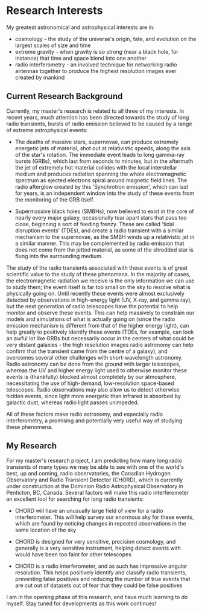 # Research Interests

My greatest astronomical and astrophysical interests are in:

- cosmology - the study of the universe's origin, fate, and evolution on the largest scales of size and time
- extreme gravity - when gravity is so strong (near a black hole, for instance) that time and space blend into one another
- radio interferometry - an involved technique for networking radio antennas together to produce the highest resolution images ever created by mankind

## Current Research Background

Currently, my master's research is related to all three of my interests. In recent years, much attention has been directed towards the study of long radio transients, bursts of radio emission believed to be caused by a range of extreme astrophysical events:

- The deaths of massive stars, supernovae, can produce extremely energetic jets of material, shot out at relativistic speeds, along the axis of the star's rotation. The immediate event leads to long gamma-ray bursts (GRBs), which last from seconds to minutes, but in the aftermath the jet of extremely hot material collides with the local interstellar medium and produces radiation spanning the whole electromagnetic spectrum as ejected electrons spiral around magnetic field lines. The radio afterglow created by this 'Synchrotron emission', which can last for years, is an independent window into the study of these events from the monitoring of the GRB itself.

- Supermassive black holes (SMBHs), now believed to exist in the core of nearly every major galaxy, occasionally tear apart stars that pass too close, beginning a sort of feeding frenzy. These are called 'tidal disruption events' (TDEs), and create a radio transient with a similar mechanism to the supernovae, as the SMBH winds up a relativistic jet in a similar manner. This may be complemented by radio emission that does not come from the jetted material, as some of the shredded star is flung into the surrounding medium.

The study of the radio transients associated with these events is of great scientific value to the study of these phenomena. In the majority of cases, the electromagnetic radiation we receive is the only information we can use to study them; the event itself is far too small on the sky to resolve what is physically going on. Until recently these events were almost exclusively detected by observations in high-energy light (UV, X-ray, and gamma ray), but the next generation of radio telescopes have the potential to help monitor and observe these events. This can help massively to constrain our models and simulations of what is actually going on (since the radio emission mechanism is different from that of the higher energy light), can help greatly to positively identify these events (TDEs, for example, can look an awful lot like GRBs but necessarily occur in the centers of what could be very distant galaxies - the high resolution images radio astronomy can help confirm that the transient came from the centre of a galaxy), and overcomes several other challenges with short-wavelength astronomy. Radio astronomy can be done from the ground with larger telescopes, whereas the UV and higher energy light used to otherwise monitor these events is (thankfully) blocked almost completely by our atmosphere, necessitating the use of high-demand, low-resolution space-based telescopes. Radio observations may also allow us to detect otherwise hidden events, since light more energetic than infrared is absorbed by galactic dust, whereas radio light passes unimpeded.

All of these factors make radio astronomy, and especially radio interferometry, a promising and potentially very useful way of studying these phenomena.

## My Research

For my master's research project, I am predicting how many long radio transients of many types we may be able to see with one of the world's best, up and coming, radio observatories, the Canadian Hydrogen Observatory and Radio Transient Detector (CHORD), which is currently under construction at the Dominion Radio Astrophysical Observatory in Penticton, BC, Canada. Several factors will make this radio interferometer an excellent tool for searching for long radio transients:

- CHORD will have an unusually large field of view for a radio interferometer. This will help survey our enormous sky for these events, which are found by noticing changes in repeated observations in the same location of the sky

- CHORD is designed for very sensitive, precision cosmology, and generally is a very sensitive instrument, helping detect events with would have been too faint for other telescopes

- CHORD is a radio interferometer, and as such has impressive angular resolution. This helps positively identify and classify radio transients, preventing false positives and reducing the number of true events that are cut out of datasets out of fear that they could be false positives

I am in the opening phase of this research, and have much learning to do myself. Stay tuned for developments as this work continues!
